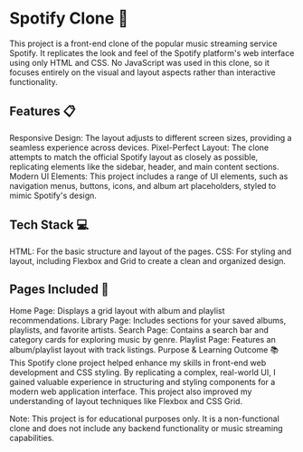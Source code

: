 # Spotify Clone 🎵

This project is a front-end clone of the popular music streaming service Spotify. It replicates the look and feel of the Spotify platform's web interface using only HTML and CSS. No JavaScript was used in this clone, so it focuses entirely on the visual and layout aspects rather than interactive functionality.

## Features 📋

Responsive Design: The layout adjusts to different screen sizes, providing a seamless experience across devices.
Pixel-Perfect Layout: The clone attempts to match the official Spotify layout as closely as possible, replicating elements like the sidebar, header, and main content sections.
Modern UI Elements: This project includes a range of UI elements, such as navigation menus, buttons, icons, and album art placeholders, styled to mimic Spotify's design.

## Tech Stack 💻

HTML: For the basic structure and layout of the pages.
CSS: For styling and layout, including Flexbox and Grid to create a clean and organized design.

## Pages Included 📄

Home Page: Displays a grid layout with album and playlist recommendations.
Library Page: Includes sections for your saved albums, playlists, and favorite artists.
Search Page: Contains a search bar and category cards for exploring music by genre.
Playlist Page: Features an album/playlist layout with track listings.
Purpose & Learning Outcome 📚
This Spotify clone project helped enhance my skills in front-end web development and CSS styling. By replicating a complex, real-world UI, I gained valuable experience in structuring and styling components for a modern web application interface. This project also improved my understanding of layout techniques like Flexbox and CSS Grid.

Note: This project is for educational purposes only. It is a non-functional clone and does not include any backend functionality or music streaming capabilities.